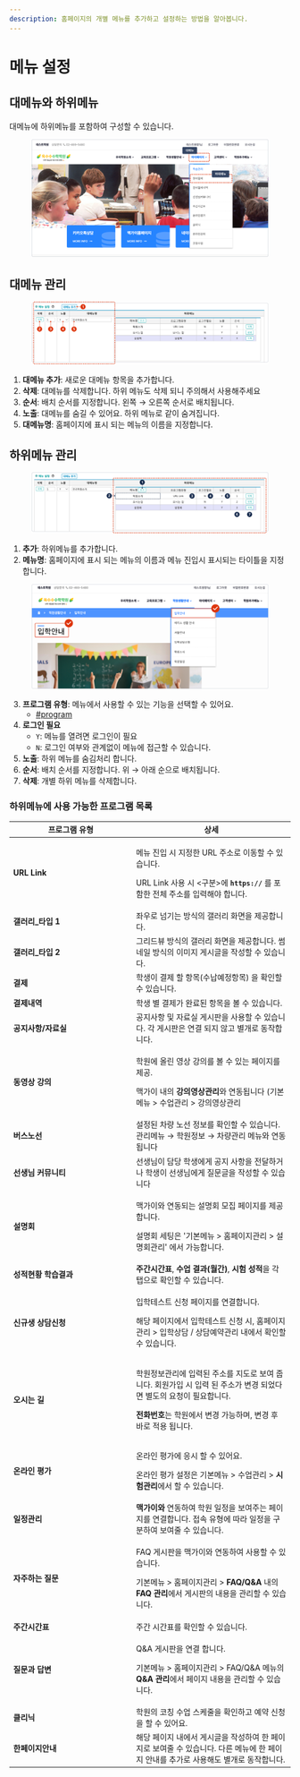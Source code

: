 ```yaml
---
description: 홈페이지의 개별 메뉴를 추가하고 설정하는 방법을 알아봅니다.
---
```


# 메뉴 설정

## **대메뉴와 하위메뉴**

대메뉴에 하위메뉴를 포함하여 구성할 수 있습니다.

<figure><img src="../../.gitbook/assets/image (219).png" alt=""><figcaption></figcaption></figure>

## **대메뉴 관리**

<figure><img src="../../.gitbook/assets/image (222).png" alt=""><figcaption></figcaption></figure>

1. **대메뉴 추가**: 새로운 대메뉴 항목을 추가합니다.
2. **삭제**: 대메뉴를 삭제합니다. 하위 메뉴도 삭제 되니 주의해서 사용해주세요
3. **순서**: 배치 순서를 지정합니다. 왼쪽 → 오른쪽 순서로 배치됩니다.&#x20;
4. **노출**: 대메뉴를 숨길 수 있어요. 하위 메뉴로 같이 숨겨집니다.
5. **대메뉴명**: 홈페이지에 표시 되는 메뉴의 이름을 지정합니다.

## **하위메뉴 관리**&#x20;

<figure><img src="../../.gitbook/assets/image (223).png" alt=""><figcaption></figcaption></figure>

1. **추가**: 하위메뉴를 추가합니다.
2. **메뉴명**: 홈페이지에 표시 되는 메뉴의 이름과 메뉴 진입시 표시되는 타이틀을 지정합니다.



<figure><img src="../../.gitbook/assets/image (221).png" alt=""><figcaption></figcaption></figure>

3. **프로그램 유형**: 메뉴에서 사용할 수 있는 기능을 선택할 수 있어요.
   * [#program](menu.md#program "mention")
4. **로그인 필요**
   * `Y`: 메뉴를 열려면 로그인이 필요
   * `N`: 로그인 여부와 관계없이 메뉴에 접근할 수 있습니다.
5. **노출**: 하위 메뉴를 숨김처리 합니다.
6. **순서**: 배치 순서를 지정합니다. 위 → 아래 순으로 배치됩니다.&#x20;
7. **삭제**: 개별 하위 메뉴를 삭제합니다.

### 하위메뉴에 사용 가능한 프로그램 목록 <a href="#program" id="program"></a>

<table><thead><tr><th width="206">프로그램 유형</th><th>상세</th></tr></thead><tbody><tr><td><strong>URL Link</strong></td><td><p>메뉴 진입 시 지정한 URL 주소로 이동할 수 있습니다.</p><p>URL Link 사용 시 &#x3C;구분>에 <strong><code>https://</code></strong> 를 포함한 전체 주소를 입력해야 합니다.</p></td></tr><tr><td><strong>갤러리_타입 1</strong></td><td>좌우로 넘기는 방식의 갤러리 화면을 제공합니다.</td></tr><tr><td><strong>갤러리_타입 2</strong></td><td>그리드뷰 방식의 갤러리 화면을 제공합니다. 썸네일 방식의 이미지 게시글을 작성할 수 있습니다.</td></tr><tr><td><strong>결제</strong></td><td>학생이 결제 할 항목(수납예정항목) 을 확인할 수 있습니다.</td></tr><tr><td><strong>결제내역</strong></td><td>학생 별 결제가 완료된 항목을 볼 수 있습니다.</td></tr><tr><td><strong>공지사항/자료실</strong></td><td>공지사항 및 자료실 게시판을 사용할 수 있습니다. 각 게시판은 연결 되지 않고 별개로 동작합니다.</td></tr><tr><td><strong>동영상 강의</strong></td><td><p>학원에 올린 영상 강의를 볼 수 있는 페이지를 제공.</p><p>맥가이 내의 <strong>강의영상관리</strong>와 연동됩니다 (기본메뉴 > 수업관리 > 강의영상관리</p></td></tr><tr><td><strong>버스노선</strong></td><td>설정된 차량 노선 정보를 확인할 수 있습니다. 관리메뉴 → 학원정보 → 차량관리 메뉴와 연동됩니다 </td></tr><tr><td><strong>선생님 커뮤니티</strong></td><td>선생님이 담당 학생에게 공지 사항을 전달하거나 학생이 선생님에게 질문글을 작성할 수 있습니다</td></tr><tr><td><strong>설명회</strong></td><td><p>맥가이와 연동되는 설명회 모집 페이지를 제공합니다. </p><p>설명회 세팅은 '기본메뉴 > 홈페이지관리 > 설명회관리' 에서 가능합니다.</p></td></tr><tr><td><strong>성적현황 학습결과</strong></td><td><strong>주간시간표</strong>, <strong>수업 결과(월간)</strong>, <strong>시험 성적</strong>을 각 탭으로 확인할 수 있습니다.</td></tr><tr><td><strong>신규생 상담신청</strong></td><td><p>입학테스트 신청 페이지를 연결합니다.</p><p>해당 페이지에서 입학테스트 신청 시, 홈페이지 관리 > 입학상담 / 상담예약관리 내에서 확인할 수 있습니다.</p></td></tr><tr><td><strong>오시는 길</strong></td><td><p>학원정보관리에 입력된 주소를 지도로 보여 줍니다. 회원가입 시 입력 된 주소가 변경 되었다면 별도의 요청이 필요합니다.</p><p><strong>전화번호</strong>는 학원에서 변경 가능하며, 변경 후 바로 적용 됩니다.</p></td></tr><tr><td><strong>온라인 평가</strong></td><td><p>온라인 평가에 응시 할 수 있어요. </p><p>온라인 평가 설정은 기본메뉴 > 수업관리 > <strong>시험관리</strong>에서 할 수 있습니다.</p></td></tr><tr><td><strong>일정관리</strong></td><td><strong>맥가이와</strong> 연동하여 학원 일정을 보여주는 페이지를 연결합니다. 접속 유형에 따라 일정을 구분하여 보여줄 수 있습니다.</td></tr><tr><td><strong>자주하는 질문</strong></td><td><p>FAQ 게시판을 맥가이와 연동하여 사용할 수 있습니다.</p><p>기본메뉴 > 홈페이지관리 > <strong>FAQ/Q&#x26;A</strong> 내의 <strong>FAQ 관리</strong>에서 게시판의 내용을 관리할 수 있습니다.</p></td></tr><tr><td><strong>주간시간표</strong></td><td>주간 시간표를 확인할 수 있습니다.</td></tr><tr><td><strong>질문과 답변</strong></td><td><p>Q&#x26;A 게시판을 연결 합니다.</p><p>기본메뉴 > 홈페이지관리 > FAQ/Q&#x26;A 메뉴의 <strong>Q&#x26;A 관리</strong>에서 페이지 내용을 관리할 수 있습니다.</p></td></tr><tr><td><strong>클리닉</strong></td><td>학원의 코칭 수업 스케줄을 확인하고 예약 신청을 할 수 있어요.</td></tr><tr><td><strong>한페이지안내</strong></td><td>해당 페이지 내에서 게시글을 작성하여 한 페이지로 보여줄 수 있습니다. 다른 메뉴에 한 페이지 안내를 추가로 사용해도 별개로 동작합니다.</td></tr></tbody></table>
